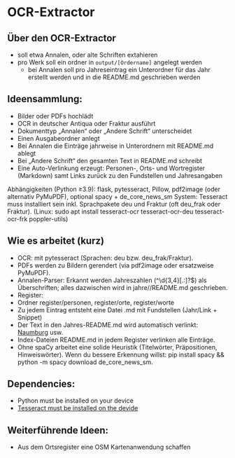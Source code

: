 # OCR-Extractor

## Über den OCR-Extractor
- soll etwa Annalen, oder alte Schriften extahieren
- pro Werk soll ein ordner in ``output/[Ordername]`` angelegt werden
    - bei Annalen soll pro Jahreseintrag ein Unterordner für das Jahr erstellt werden und in die README.md geschrieben werden




## Ideensammlung:
- Bilder oder PDFs hochlädt
- OCR in deutscher Antiqua oder Fraktur ausführt
- Dokumenttyp „Annalen“ oder „Andere Schrift“ unterscheidet
- Einen Ausgabeordner anlegt
- Bei Annalen die Einträge jahrweise in Unterordnern mit README.md ablegt
- Bei „Andere Schrift“ den gesamten Text in README.md schreibt
- Eine Auto-Verlinkung erzeugt: Personen-, Orts- und Wortregister (Markdown) samt Links zurück zu den Fundstellen und Jahresangaben

Abhängigkeiten (Python ≥3.9): flask, pytesseract, Pillow, pdf2image (oder alternativ PyMuPDF), optional spacy + de_core_news_sm
System: Tesseract muss installiert sein inkl. Sprachpakete deu und Fraktur (oft deu_frak oder Fraktur).
(Linux: sudo apt install tesseract-ocr tesseract-ocr-deu tesseract-ocr-frk poppler-utils)

## Wie es arbeitet (kurz)
- OCR: mit pytesseract (Sprachen: deu bzw. deu_frak/Fraktur).
- PDFs werden zu Bildern gerendert (via pdf2image oder ersatzweise PyMuPDF).
- Annalen-Parser: Erkannt werden Jahreszahlen (^\d{3,4}[.:]?$) als Überschriften; alles dazwischen wird in jahre/<Jahr>/README.md geschrieben.
- Register:
- Ordner register/personen, register/orte, register/worte
- Zu jedem Eintrag entsteht eine Datei <slug>.md mit Fundstellen (Jahr/Link + Snippet)
- Der Text in den Jahres-README.md wird automatisch verlinkt: [Naumburg](../../register/orte/naumburg.md) usw.
- Index-Dateien README.md in jedem Register verlinken alle Einträge.
- Ohne spaCy arbeitet eine solide Heuristik (Titelwörter, Präpositionen, Hinweiswörter). Wenn du bessere Erkennung willst: pip install spacy && python -m spacy download de_core_news_sm. 


## Dependencies:
- Python must be installed on your device
- [Tesseract must be installed on the devide](https://github.com/UB-Mannheim/tesseract/wiki?utm_source=chatgpt.com)
## Weiterführende Ideen:
- Aus dem Ortsregister eine OSM Kartenanwendung schaffen